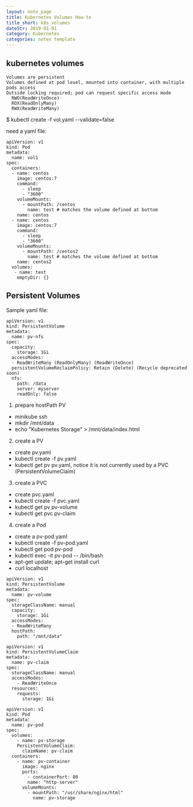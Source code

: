 ```yaml
---
layout: note_page
title: Kubernetes Volumes How-to
title_short: k8s_volumes
dateStr: 2019-01-01
category: Kubernetes
categories: notes template
---
```

## kubernetes volumes

```
Volumes are persistent
Volumes defined at pod level, mounted into container, with multiple pods access
Outside locking required; pod can request specific access mode
  RWO(ReadWriteOnce)
  ROX(ReadOnlyMany)
  RWX(ReadWriteMany)
```

$ kubectl create -f vol.yaml --validate=false

need a yaml file:
```
apiVersion: v1
kind: Pod
metadata:
  name: vol1
spec:
  containers:
  - name: centos
    image: centos:7
    command:
      - sleep
      - "3600"
    volumeMounts:
      - mountPath: /centos
        name: test # matches the volume defined at bottom
    name: centos
  - name: centos
    image: centos:7
    command:
      - sleep
      - "3600"
    volumeMounts:
      - mountPath: /centos2
        name: test # matches the volume defined at bottom
    name: centos2
  volumes:
   - name: test
    emptyDir: {}
```

## Persistent Volumes

Sample yaml file:

```
apiVersion: v1
kind: PersistentVolume
metadata:
  name: pv-nfs
spec:
  capacity:
    storage: 1Gi
  accessModes:
  - ReadWriteMany (ReadOnlyMany) (ReadWriteOnce)
  persistentVolumeReclaimPolicy: Retain (Delete) (Recycle deprecated soon)
  nfs:
    path: /data
    server: myserver
    readOnly: false
```

1. prepare hostPath PV
- minikube ssh
- mkdir /mnt/data
- echo "Kubernetes Storage" > /mnt/data/index.html
2. create a PV
- create pv.yaml
- kubectl create -f pv.yaml
- kubectl get pv pv.yaml, notice it is not currently used by a PVC (PersistentVolumeClaim)
3. create a PVC
- create pvc.yaml
- kubectl create -f pvc.yaml
- kubectl get pv pv-volume
- kubectl get pvc pv-claim
4. create a Pod
- create a pv-pod.yaml
- kubectl create -f pv-pod.yaml
- kubectl get pod pv-pod
- kubectl exec -it pv-pod -- /bin/bash
- apt-get update; apt-get install curl
- curl localhost

```
apiVersion: v1
kind: PersistentVolume
metadata:
  name: pv-volume
spec:
  storageClassName: manual
  capacity:
    storage: 1Gi
  accessModes:
  - ReadWriteMany
  hostPath:
    path: "/mnt/data"
```
```
apiVersion: v1
kind: PersistentVolumeClaim
metadata:
  name: pv-claim
spec:
  storageClassName: manual
  accessModes:
    - ReadWriteOnce
  resources:
    requests:
      storage: 1Gi
```
```
apiVersion: v1
kind: Pod
metadata:
  name: pv-pod
spec:
  volumes:
    - name: pv-storage
    PersistentVolumeClaim:
      claimName: pv-claim
  containers:
    - name: pv-container
      image: nginx
      ports:
        - containerPort: 80
        name: "http-server"
      volumeMounts:
        - mountPath: "/usr/share/nginx/html"
          name: pv-storage
```
